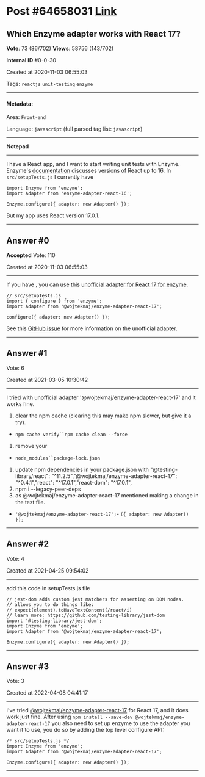 
# Post \#64658031 [Link](https://stackoverflow.com/questions/64658031/)

## Which Enzyme adapter works with React 17?

**Vote**: 73 (86/702) **Views**: 58756 (143/702) 

**Internal ID** \#0-0-30

Created at 2020-11-03 06:55:03

Tags: `reactjs` `unit-testing` `enzyme`

----------

#### Metadata:

Area: `Front-end`

Language: `javascript` (full parsed tag list: `javascript`)

----------

**Notepad**


----------

I have a React app, and I want to start writing unit tests with Enzyme. Enzyme's [documentation](https://enzymejs.github.io/enzyme/) discusses versions of React up to 16.
In `src/setupTests.js` I currently have
```
import Enzyme from 'enzyme';
import Adapter from 'enzyme-adapter-react-16';

Enzyme.configure({ adapter: new Adapter() });
```

But my app uses React version 17.0.1. 


----------
        
## Answer \#0

**Accepted** Vote: 110

Created at 2020-11-03 06:55:03

------------

> 

If you have , you can use this [unofficial adapter for React 17 for enzyme](https://www.npmjs.com/package/@wojtekmaj/enzyme-adapter-react-17).
```
// src/setupTests.js
import { configure } from 'enzyme';
import Adapter from '@wojtekmaj/enzyme-adapter-react-17';

configure({ adapter: new Adapter() });
```

See this [GitHub issue](https://github.com/enzymejs/enzyme/issues/2429) for more information on the unofficial adapter.


------------
    
    
## Answer \#1

 Vote: 6

Created at 2021-03-05 10:30:42

------------

I tried with unofficial adapter '@wojtekmaj/enzyme-adapter-react-17' and it works fine. 

1. clear the npm cache (clearing this may make npm slower, but give it a try).


- `npm cache verify``npm cache clean --force`

1. remove your


- `node_modules``package-lock.json`

1. update npm dependencies in your package.json with "@testing-library/react": "^11.2.5","@wojtekmaj/enzyme-adapter-react-17": "^0.4.1","react": "^17.0.1","react-dom": "^17.0.1",
2. npm i --legacy-peer-deps
3. as @wojtekmaj/enzyme-adapter-react-17 mentioned making a change in the test file.


- `'@wojtekmaj/enzyme-adapter-react-17';`- `({ adapter: new Adapter() });`


------------
    
    
## Answer \#2

 Vote: 4

Created at 2021-04-25 09:54:02

------------

add this code in setupTests.js file
```
// jest-dom adds custom jest matchers for asserting on DOM nodes.
// allows you to do things like:
// expect(element).toHaveTextContent(/react/i)
// learn more: https://github.com/testing-library/jest-dom
import '@testing-library/jest-dom';
import Enzyme from 'enzyme';
import Adapter from '@wojtekmaj/enzyme-adapter-react-17';

Enzyme.configure({ adapter: new Adapter() });
```

[](https://i.stack.imgur.com/zugig.png)


------------
    
    
## Answer \#3

 Vote: 3

Created at 2022-04-08 04:41:17

------------

I've tried [@wojtekmaj/enzyme-adapter-react-17](https://www.npmjs.com/package/@wojtekmaj/enzyme-adapter-react-17) for React 17, and it does work just fine.
After using `npm install --save-dev @wojtekmaj/enzyme-adapter-react-17` you also need to set up enzyme to use the adapter you want it to use, you do so by adding the top level configure API:
```
/* src/setupTests.js */
import Enzyme from 'enzyme';
import Adapter from '@wojtekmaj/enzyme-adapter-react-17';

Enzyme.configure({ adapter: new Adapter() });
```



------------
    
    